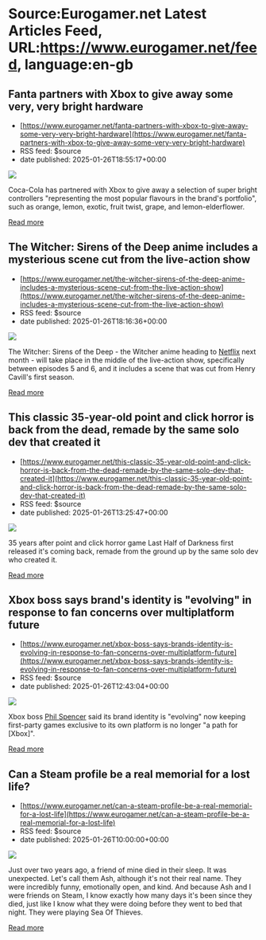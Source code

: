# Source:Eurogamer.net Latest Articles Feed, URL:https://www.eurogamer.net/feed, language:en-gb

## Fanta partners with Xbox to give away some very, very bright hardware
 - [https://www.eurogamer.net/fanta-partners-with-xbox-to-give-away-some-very-very-bright-hardware](https://www.eurogamer.net/fanta-partners-with-xbox-to-give-away-some-very-very-bright-hardware)
 - RSS feed: $source
 - date published: 2025-01-26T18:55:17+00:00

<img src="https://assetsio.gnwcdn.com/Screenshot-2025-01-26-at-18.31.20-1(2).png?width=1920&height=1920&fit=bounds&quality=80&format=jpg&auto=webp" /> <p>Coca-Cola has partnered with Xbox to give away a selection of super bright controllers "representing the most popular flavours in the brand's portfolio", such as orange, lemon, exotic, fruit twist, grape, and lemon-elderflower.</p> <p><a href="https://www.eurogamer.net/fanta-partners-with-xbox-to-give-away-some-very-very-bright-hardware">Read more</a></p>

## The Witcher: Sirens of the Deep anime includes a mysterious scene cut from the live-action show
 - [https://www.eurogamer.net/the-witcher-sirens-of-the-deep-anime-includes-a-mysterious-scene-cut-from-the-live-action-show](https://www.eurogamer.net/the-witcher-sirens-of-the-deep-anime-includes-a-mysterious-scene-cut-from-the-live-action-show)
 - RSS feed: $source
 - date published: 2025-01-26T18:16:36+00:00

<img src="https://assetsio.gnwcdn.com/witcher-sirens-of-the-deep-trailer-crop.jpg?width=1920&height=1920&fit=bounds&quality=80&format=jpg&auto=webp" /> <p>The Witcher: Sirens of the Deep - the Witcher anime heading to <a data-keyword="true" href="https://www.eurogamer.net/companies/netflix">Netflix</a> next month - will take place in the middle of the live-action show, specifically between episodes 5 and 6, and it includes a scene that was cut from Henry Cavill's first season.</p> <p><a href="https://www.eurogamer.net/the-witcher-sirens-of-the-deep-anime-includes-a-mysterious-scene-cut-from-the-live-action-show">Read more</a></p>

## This classic 35-year-old point and click horror is back from the dead, remade by the same solo dev that created it
 - [https://www.eurogamer.net/this-classic-35-year-old-point-and-click-horror-is-back-from-the-dead-remade-by-the-same-solo-dev-that-created-it](https://www.eurogamer.net/this-classic-35-year-old-point-and-click-horror-is-back-from-the-dead-remade-by-the-same-solo-dev-that-created-it)
 - RSS feed: $source
 - date published: 2025-01-26T13:25:47+00:00

<img src="https://assetsio.gnwcdn.com/Screenshot-2025-01-26-at-13.21.21.png?width=1920&height=1920&fit=bounds&quality=80&format=jpg&auto=webp" /> <p>35 years after point and click horror game Last Half of Darkness first released it's coming back, remade from the ground up by the same solo dev who created it.</p> <p><a href="https://www.eurogamer.net/this-classic-35-year-old-point-and-click-horror-is-back-from-the-dead-remade-by-the-same-solo-dev-that-created-it">Read more</a></p>

## Xbox boss says brand's identity is "evolving" in response to fan concerns over multiplatform future
 - [https://www.eurogamer.net/xbox-boss-says-brands-identity-is-evolving-in-response-to-fan-concerns-over-multiplatform-future](https://www.eurogamer.net/xbox-boss-says-brands-identity-is-evolving-in-response-to-fan-concerns-over-multiplatform-future)
 - RSS feed: $source
 - date published: 2025-01-26T12:43:04+00:00

<img src="https://assetsio.gnwcdn.com/Screenshot-2025-01-26-at-12.39.50.png?width=1920&height=1920&fit=bounds&quality=80&format=jpg&auto=webp" /> <p>Xbox boss <a data-keyword="true" href="https://www.eurogamer.net/personas/phil-spencer">Phil Spencer</a> said its brand identity is "evolving" now keeping first-party games exclusive to its own platform is no longer "a path for [Xbox]".</p> <p><a href="https://www.eurogamer.net/xbox-boss-says-brands-identity-is-evolving-in-response-to-fan-concerns-over-multiplatform-future">Read more</a></p>

## Can a Steam profile be a real memorial for a lost life?
 - [https://www.eurogamer.net/can-a-steam-profile-be-a-real-memorial-for-a-lost-life](https://www.eurogamer.net/can-a-steam-profile-be-a-real-memorial-for-a-lost-life)
 - RSS feed: $source
 - date published: 2025-01-26T10:00:00+00:00

<img src="https://assetsio.gnwcdn.com/Untitled-1_CX33evm.jpg?width=1920&height=1920&fit=bounds&quality=80&format=jpg&auto=webp" /> <p>Just over two years ago, a friend of mine died in their sleep. It was unexpected. Let's call them Ash, although it's not their real name. They were incredibly funny, emotionally open, and kind. And because Ash and I were friends on Steam, I know exactly how many days it's been since they died, just like I know what they were doing before they went to bed that night. They were playing Sea Of Thieves.</p> <p><a href="https://www.eurogamer.net/can-a-steam-profile-be-a-real-memorial-for-a-lost-life">Read more</a></p>

